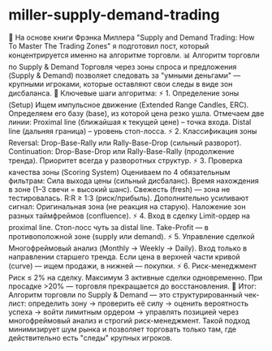 # miller-supply-demand-trading
📌 На основе книги Фрэнка Миллера "Supply and Demand Trading: How To Master The Trading Zones" я подготовил пост, который концентрируется именно на алгоритме торговли.
📊 Алгоритм торговли по Supply & Demand
Торговля через зоны спроса и предложения (Supply & Demand) позволяет следовать за "умными деньгами" — крупными игроками, которые оставляют свои следы в виде зон дисбаланса.
🔑 Ключевые шаги алгоритма:
⚡ 1. Определение зоны (Setup)
Ищем импульсное движение (Extended Range Candles, ERC).
Определяем его базу (base), из которой цена резко ушла.
Отмечаем две линии:
Proximal line (ближайшая к текущей цене) – точка входа.
Distal line (дальняя граница) – уровень стоп-лосса.
⚡ 2. Классификация зоны
Reversal: Drop-Base-Rally или Rally-Base-Drop (сильный разворот).
Continuation: Drop-Base-Drop или Rally-Base-Rally (продолжение тренда).
Приоритет всегда у разворотных структур.
⚡ 3. Проверка качества зоны (Scoring System)
Оцениваем по 4 обязательным фильтрам:
Сила выхода цены (сильный дисбаланс).
Время нахождения в зоне (1–3 свечи = высокий шанс).
Свежесть (fresh) — зона не тестировалась.
R:R ≥ 1:3 (риск/прибыль).
Дополнительно усиливают сигнал:
Оригинальная зона (не реакция на старую).
Наложение зон разных таймфреймов (confluence).
⚡ 4. Вход в сделку
Limit-ордер на proximal line.
Стоп-лосс чуть за distal line.
Take-Profit — в противоположной зоне (supply или demand).
⚡ 5. Управление сделкой
Многофреймовый анализ (Monthly → Weekly → Daily).
Вход только в направлении старшего тренда.
Если цена в верхней части кривой (curve) — ищем продажи, в нижней — покупки.
⚡ 6. Риск-менеджмент
Риск ≤ 2% на сделку.
Максимум 3 активные сделки одновременно.
При просадке >20% — торговля прекращается до восстановления.
📌 Итог:
Алгоритм торговли по Supply & Demand — это структурированный чек-лист: определить зону → проверить её силу → оценить вероятность успеха → войти лимитным ордером → управлять позицией через многофреймовый анализ и строгий риск-менеджмент.
Такой подход минимизирует шум рынка и позволяет торговать только там, где действительно есть "следы" крупных игроков.